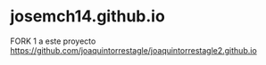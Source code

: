 # josemch14.github.io

FORK 1 a este proyecto https://github.com/joaquintorrestagle/joaquintorrestagle2.github.io
